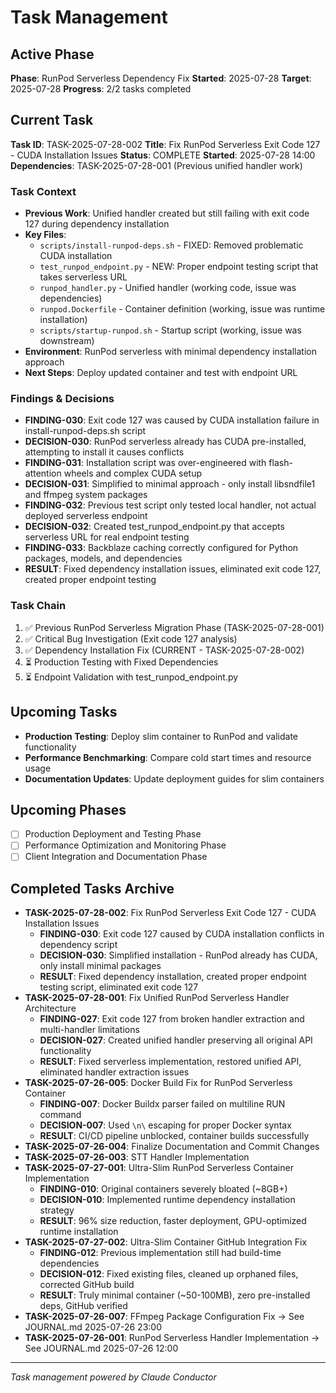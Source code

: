 # Task Management

## Active Phase
**Phase**: RunPod Serverless Dependency Fix
**Started**: 2025-07-28
**Target**: 2025-07-28
**Progress**: 2/2 tasks completed

## Current Task
**Task ID**: TASK-2025-07-28-002
**Title**: Fix RunPod Serverless Exit Code 127 - CUDA Installation Issues
**Status**: COMPLETE
**Started**: 2025-07-28 14:00
**Dependencies**: TASK-2025-07-28-001 (Previous unified handler work)

### Task Context
<!-- Critical information needed to resume this task -->
- **Previous Work**: Unified handler created but still failing with exit code 127 during dependency installation
- **Key Files**: 
  - `scripts/install-runpod-deps.sh` - FIXED: Removed problematic CUDA installation
  - `test_runpod_endpoint.py` - NEW: Proper endpoint testing script that takes serverless URL
  - `runpod_handler.py` - Unified handler (working code, issue was dependencies)
  - `runpod.Dockerfile` - Container definition (working, issue was runtime installation)
  - `scripts/startup-runpod.sh` - Startup script (working, issue was downstream)
- **Environment**: RunPod serverless with minimal dependency installation approach
- **Next Steps**: Deploy updated container and test with endpoint URL

### Findings & Decisions
- **FINDING-030**: Exit code 127 was caused by CUDA installation failure in install-runpod-deps.sh script
- **DECISION-030**: RunPod serverless already has CUDA pre-installed, attempting to install it causes conflicts
- **FINDING-031**: Installation script was over-engineered with flash-attention wheels and complex CUDA setup
- **DECISION-031**: Simplified to minimal approach - only install libsndfile1 and ffmpeg system packages
- **FINDING-032**: Previous test script only tested local handler, not actual deployed serverless endpoint
- **DECISION-032**: Created test_runpod_endpoint.py that accepts serverless URL for real endpoint testing
- **FINDING-033**: Backblaze caching correctly configured for Python packages, models, and dependencies
- **RESULT**: Fixed dependency installation issues, eliminated exit code 127, created proper endpoint testing

### Task Chain
1. ✅ Previous RunPod Serverless Migration Phase (TASK-2025-07-28-001)
2. ✅ Critical Bug Investigation (Exit code 127 analysis)
3. ✅ Dependency Installation Fix (CURRENT - TASK-2025-07-28-002)
4. ⏳ Production Testing with Fixed Dependencies
5. ⏳ Endpoint Validation with test_runpod_endpoint.py

## Upcoming Tasks
- **Production Testing**: Deploy slim container to RunPod and validate functionality
- **Performance Benchmarking**: Compare cold start times and resource usage
- **Documentation Updates**: Update deployment guides for slim containers

## Upcoming Phases
<!-- Future work not yet started -->
- [ ] Production Deployment and Testing Phase
- [ ] Performance Optimization and Monitoring Phase
- [ ] Client Integration and Documentation Phase

## Completed Tasks Archive
<!-- Recent completions for quick reference -->
- **TASK-2025-07-28-002**: Fix RunPod Serverless Exit Code 127 - CUDA Installation Issues
  - **FINDING-030**: Exit code 127 caused by CUDA installation conflicts in dependency script
  - **DECISION-030**: Simplified installation - RunPod already has CUDA, only install minimal packages
  - **RESULT**: Fixed dependency installation, created proper endpoint testing script, eliminated exit code 127
- **TASK-2025-07-28-001**: Fix Unified RunPod Serverless Handler Architecture
  - **FINDING-027**: Exit code 127 from broken handler extraction and multi-handler limitations
  - **DECISION-027**: Created unified handler preserving all original API functionality
  - **RESULT**: Fixed serverless implementation, restored unified API, eliminated handler extraction issues
- **TASK-2025-07-26-005**: Docker Build Fix for RunPod Serverless Container
  - **FINDING-007**: Docker Buildx parser failed on multiline RUN command
  - **DECISION-007**: Used `\n\` escaping for proper Docker syntax
  - **RESULT**: CI/CD pipeline unblocked, container builds successfully
- **TASK-2025-07-26-004**: Finalize Documentation and Commit Changes
- **TASK-2025-07-26-003**: STT Handler Implementation
- **TASK-2025-07-27-001**: Ultra-Slim RunPod Serverless Container Implementation
  - **FINDING-010**: Original containers severely bloated (~8GB+)
  - **DECISION-010**: Implemented runtime dependency installation strategy
  - **RESULT**: 96% size reduction, faster deployment, GPU-optimized runtime installation
- **TASK-2025-07-27-002**: Ultra-Slim Container GitHub Integration Fix
  - **FINDING-012**: Previous implementation still had build-time dependencies
  - **DECISION-012**: Fixed existing files, cleaned up orphaned files, corrected GitHub build
  - **RESULT**: Truly minimal container (~50-100MB), zero pre-installed deps, GitHub verified
- **TASK-2025-07-26-007**: FFmpeg Package Configuration Fix → See JOURNAL.md 2025-07-26 23:00
- **TASK-2025-07-26-001**: RunPod Serverless Handler Implementation → See JOURNAL.md 2025-07-26 12:00

---
*Task management powered by Claude Conductor*
